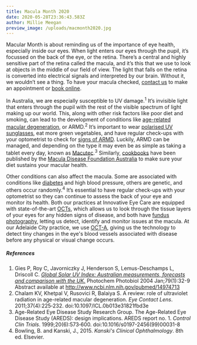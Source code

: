 ```yaml
---
title: Macula Month 2020
date: 2020-05-28T23:36:43.583Z
author: Millie Meegan
preview_image: /uploads/macmonth2020.jpg
---
```

<div><p>Macular Month is about reminding us of the importance of eye health, especially inside our eyes. When light enters our eyes through the pupil, it’s focussed on the back of the eye, or the retina. There’s a central and highly sensitive part of the retina called the macula, and it’s this that we use to look at objects in the middle of our field of view. The light that falls on the retina is converted into electrical signals and interpreted by our brain. Without it, we wouldn’t see a thing. To have your macula checked, <a href="https://www.innovativeeyecare.com.au/contact/">contact us</a> to make an appointment or <a href="https://www.innovativeeyecare.com.au/contact/">book online</a>.</p></div>

In Australia, we are especially susceptible to UV damage.<sup>1</sup> It’s invisible light that enters through the pupil with the rest of the visible spectrum of light making up our world. This, along with other risk factors like poor diet and smoking, can lead to the development of conditions like [age-related macular degeneration](https://www.innovativeeyecare.com.au/what-we-do/macular-degeneration), or ARMD.<sup>2</sup> It’s important to wear [polarised UV sunglasses](https://www.innovativeeyecare.com.au/what-we-do/sunglasses), eat more green vegetables, and have regular check-ups with your optometrist to check for [signs of ARMD](https://www.mdfoundation.com.au/early-signs). Luckily, ARMD can be managed, and depending on the type it may even be as simple as taking a tablet every day, known as [Macutec](https://eyesolutions.com.au/collections/nutrition/products/macutec-omega-3-economy-pack-120-capsules).<sup>3</sup> Similarly, [cookbooks](https://www.mdfoundation.com.au/content/macula-menu-MM18) have been published by the [Macula Disease Foundation Australia](https://www.mdfoundation.com.au/content/macula-month-2020) to make sure your diet sustains your macular health.

Other conditions can also affect the macula. Some are associated with conditions like [diabetes](https://www.innovativeeyecare.com.au/what-we-do/diabetes-and-the-eye) and high blood pressure, others are genetic, and others occur randomly.<sup>4</sup> It’s essential to have regular check-ups with your optometrist so they can continue to assess the back of your eye and monitor its health. Both our practices at Innovative Eye Care are equipped with state-of-the-art [OCTs](https://www.innovativeeyecare.com.au/what-we-do/oct), which allows us to look through the tissue layers of your eyes for any hidden signs of disease, and both have [fundus photography](https://www.innovativeeyecare.com.au/what-we-do/retinal-photography), letting us detect, identify and monitor issues at the macula. At our Adelaide City practice, we use [OCT-A](https://www.innovativeeyecare.com.au/what-we-do/optical-coherance-tomography-angiography-oct-a), giving us the technology to detect tiny changes in the eye's blood vessels associated with disease before any physical or visual change occurs.

##### References

1. Gies P, Roy C, Javorniczky J, Henderson S, Lemus-Deschamps L, Driscoll C. *[Global Solar UV Index: Australian measurements, forecasts and comparison with the UK.](https://wiki.cancer.org.au/skincancerstats/Citation:Gies_P,_Roy_C,_Javorniczky_J,_Henderson_S,_Lemus-Deschamps_L,_Driscoll_C_2004)* Photochem Photobiol 2004 Jan;79(1):32-9 Abstract available at <http://www.ncbi.nlm.nih.gov/pubmed/14974713>
2. Chalam KV, Khetpal V, Rusovici R, Balaiya S. A review: role of ultraviolet radiation in age-related macular degeneration. *Eye Contact Lens*. 2011;37(4):225‐232. doi:10.1097/ICL.0b013e31821fbd3e
3. Age-Related Eye Disease Study Research Group. The Age-Related Eye Disease Study (AREDS): design implications. AREDS report no. 1. *Control Clin Trials*. 1999;20(6):573‐600. doi:10.1016/s0197-2456(99)00031-8
4. Bowling, B. and Kanski, J., 2015. *Kanski's Clinical Ophthalmology*. 8th ed. Elsevier.